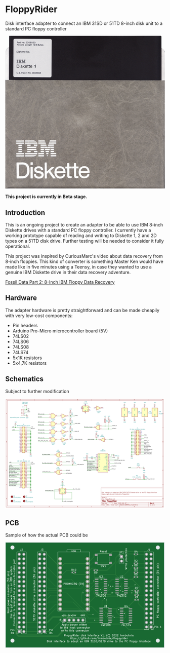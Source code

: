 # FloppyRider
Disk interface adapter to connect an IBM 31SD or 51TD 8-inch disk unit to a standard PC floppy controller

![Diskette](./images/IBM_Diskette_1_with_envelope.gif)

__This project is currently in Beta stage.__

## Introduction

This is an ongoing project to create an adapter to be able to use IBM 8-inch Diskette drives with a standard PC floppy controller. I currently have a working prototype capable of reading and writing to Diskette 1, 2 and 2D types on a 51TD disk drive. Further testing will be needed to consider it fully operational.

This project was inspired by CuriousMarc's video about data recovery from 8-inch floppies. This kind of converter is something Master Ken would have made like in five minutes using a Teensy, in case they wanted to use a genuine IBM Diskette drive in their data recovery adventure.

[Fossil Data Part 2: 8-Inch IBM Floppy Data Recovery](https://www.youtube.com/watch?v=5FVwheTVWko)



## Hardware

The adapter hardware is pretty straightforward and can be made cheapily with very low-cost components:

* Pin headers
* Arduino Pro-Micro microcontroller board (5V)
* 74LS02
* 74LS06
* 74LS08
* 74LS74
* 5x1K resistors
* 5x4,7K resistors


## Schematics

Subject to further modification

![Diskette](./images/schematic.png)


## PCB

Sample of how the actual PCB could be

![Diskette](./images/pcb.png)
